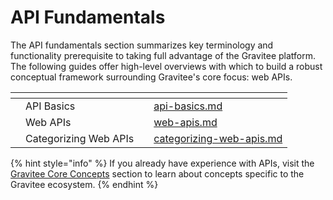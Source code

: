 # API Fundamentals

The API fundamentals section summarizes key terminology and functionality prerequisite to taking full advantage of the Gravitee platform. The following guides offer high-level overviews with which to build a robust conceptual framework surrounding Gravitee's core focus: web APIs.

<table data-view="cards" data-full-width="false"><thead><tr><th></th><th></th><th></th><th data-hidden data-card-target data-type="content-ref"></th></tr></thead><tbody><tr><td></td><td>API Basics</td><td></td><td><a href="api-basics.md">api-basics.md</a></td></tr><tr><td></td><td>Web APIs</td><td></td><td><a href="web-apis.md">web-apis.md</a></td></tr><tr><td></td><td>Categorizing Web APIs</td><td></td><td><a href="categorizing-web-apis.md">categorizing-web-apis.md</a></td></tr></tbody></table>

{% hint style="info" %}
If you already have experience with APIs, visit the [Gravitee Core Concepts](../../gravitee-platform/gravitee-core-concepts.md) section to learn about concepts specific to the Gravitee ecosystem.
{% endhint %}
